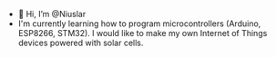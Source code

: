 - 👋 Hi, I’m @Niuslar
- I'm currently learning how to program microcontrollers (Arduino, ESP8266, STM32). 
I would like to make my own Internet of Things devices powered with solar cells. 
